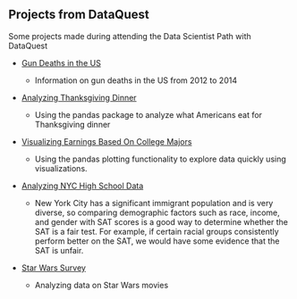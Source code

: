 ## Projects from DataQuest 

Some projects made during attending the Data Scientist Path with DataQuest 

* [Gun Deaths in the US](https://github.com/helmutd/dataquest/blob/master/Exploring%20Gun%20Deaths%20in%20the%20US.ipynb)
	* Information on gun deaths in the US from 2012 to 2014  
	
* [Analyzing Thanksgiving Dinner](https://github.com/helmutd/dataquest/blob/master/Analyzing%20Thanksgiving%20Dinner.ipynb)
	* Using the pandas package to analyze what Americans eat for Thanksgiving dinner

* [Visualizing Earnings Based On College Majors](https://github.com/helmutd/dataquest/blob/master/Visualizing%20Earnings%20Based%20on%20College%20Majors.ipynb)
	* Using the pandas plotting functionality to explore data quickly using visualizations.

* [Analyzing NYC High School Data](https://github.com/helmutd/dataquest/blob/master/Analyzing%20NYC%20High%20School%20Data.ipynb)
	* New York City has a significant immigrant population and is very diverse, so comparing demographic factors such as race, income, and gender with SAT scores is a good way to determine whether the SAT is a fair test. For example, if certain racial groups consistently perform better on the SAT, we would have some evidence that the SAT is unfair.

* [Star Wars Survey](https://github.com/helmutd/dataquest/blob/master/Star%20Wars%20Survey.ipynb)
	* Analyzing data on Star Wars movies
